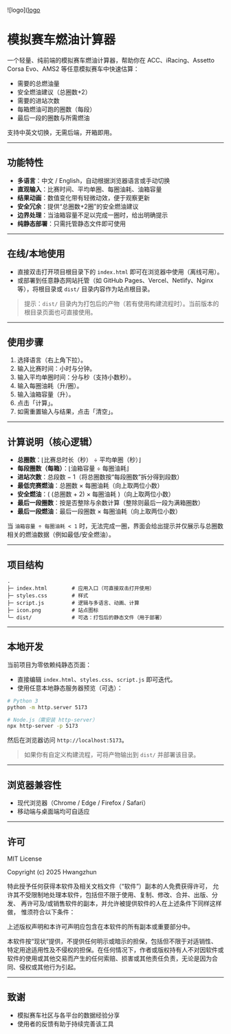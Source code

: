 ![logo]([logo](https://cdn.jsdelivr.net/gh/hwangzhun/Sim-Racing-Fuel--Calculator@main/icon.png "logo")

# 模拟赛车燃油计算器

一个轻量、纯前端的模拟赛车燃油计算器，帮助你在 ACC、iRacing、Assetto Corsa Evo、AMS2 等任意模拟赛车中快速估算：
- 需要的总燃油量
- 安全燃油建议（总圈数+2）
- 需要的进站次数
- 每箱燃油可跑的圈数（每段）
- 最后一段的圈数与所需燃油

支持中英文切换，无需后端，开箱即用。

---

## 功能特性
- **多语言**：中文 / English，自动根据浏览器语言或手动切换
- **直观输入**：比赛时间、平均单圈、每圈油耗、油箱容量
- **结果动画**：数值变化带有轻微动效，便于观察更新
- **安全冗余**：提供“总圈数+2圈”的安全燃油建议
- **边界处理**：当油箱容量不足以完成一圈时，给出明确提示
- **纯静态部署**：只需托管静态文件即可使用

---

## 在线/本地使用
- 直接双击打开项目根目录下的 `index.html` 即可在浏览器中使用（离线可用）。
- 或部署到任意静态网站托管（如 GitHub Pages、Vercel、Netlify、Nginx 等），将根目录或 `dist/` 目录内容作为站点根目录。

> 提示：`dist/` 目录内为打包后的产物（若有使用构建流程时）。当前版本的根目录页面也可直接使用。

---

## 使用步骤
1. 选择语言（右上角下拉）。
2. 输入比赛时间：小时与分钟。
3. 输入平均单圈时间：分与秒（支持小数秒）。
4. 输入每圈油耗（升/圈）。
5. 输入油箱容量（升）。
6. 点击「计算」。
7. 如需重置输入与结果，点击「清空」。

---

## 计算说明（核心逻辑）
- **总圈数**：⌊比赛总时长（秒） ÷ 平均单圈（秒）⌋
- **每段圈数（每箱）**：⌊油箱容量 ÷ 每圈油耗⌋
- **进站次数**：总段数 − 1（将总圈数按“每段圈数”拆分得到段数）
- **最低完赛燃油**：总圈数 × 每圈油耗（向上取两位小数）
- **安全燃油**：\( (总圈数 + 2) × 每圈油耗 \)（向上取两位小数）
- **最后一段圈数**：按是否整除与余数计算（整除则最后一段为满箱圈数）
- **最后一段燃油**：最后一段圈数 × 每圈油耗（向上取两位小数）

当 `油箱容量 ÷ 每圈油耗 < 1` 时，无法完成一圈，界面会给出提示并仅展示与总圈数相关的燃油数据（例如最低/安全燃油）。

---

## 项目结构
```
.
├─ index.html        # 应用入口（可直接双击打开使用）
├─ styles.css        # 样式
├─ script.js         # 逻辑与多语言、动画、计算
├─ icon.png          # 站点图标
└─ dist/             # 可选：打包后的静态文件（用于部署）
```

---

## 本地开发
当前项目为零依赖纯静态页面：
- 直接编辑 `index.html`、`styles.css`、`script.js` 即可迭代。
- 使用任意本地静态服务器预览（可选）：
```bash
# Python 3
python -m http.server 5173

# Node.js（需安装 http-server）
npx http-server -p 5173
```
然后在浏览器访问 `http://localhost:5173`。

> 如果你有自定义构建流程，可将产物输出到 `dist/` 并部署该目录。

---

## 浏览器兼容性
- 现代浏览器（Chrome / Edge / Firefox / Safari）
- 移动端与桌面端均可自适应

---

## 许可
MIT License

Copyright (c) 2025 Hwangzhun

特此授予任何获得本软件及相关文档文件（“软件”）副本的人免费获得许可，
允许其不受限制地处理本软件，包括但不限于使用、复制、修改、合并、出版、分发、
再许可及/或销售软件的副本，并允许被提供软件的人在上述条件下同样这样做，
惟须符合以下条件：

上述版权声明和本许可声明应包含在本软件的所有副本或重要部分中。

本软件按“现状”提供，不提供任何明示或暗示的担保，包括但不限于对适销性、
特定用途适用性及不侵权的担保。在任何情况下，作者或版权持有人不对因软件或软件的使用或其他交易而产生的任何索赔、损害或其他责任负责，无论是因为合同、侵权或其他行为引起。

---

## 致谢
- 模拟赛车社区与各平台的数据经验分享
- 使用者的反馈有助于持续完善该工具
